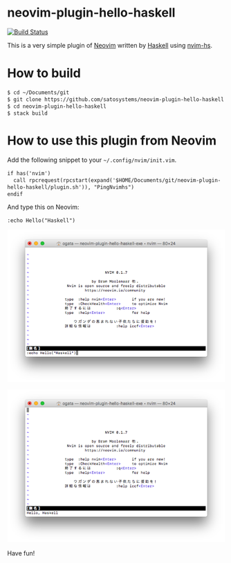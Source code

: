 # neovim-plugin-hello-haskell

[![Build Status](https://travis-ci.org/satosystems/neovim-plugin-hello-haskell.svg?branch=master)](https://travis-ci.org/satosystems/neovim-plugin-hello-haskell)

This is a very simple plugin of [Neovim](https://neovim.io/)
written by [Haskell](https://www.haskell.org/) using
[nvim-hs](https://github.com/neovimhaskell/nvim-hs).

# How to build

```
$ cd ~/Documents/git
$ git clone https://github.com/satosystems/neovim-plugin-hello-haskell
$ cd neovim-plugin-hello-haskell
$ stack build
```

# How to use this plugin from Neovim

Add the following snippet to your `~/.config/nvim/init.vim`.

```
if has('nvim')
  call rpcrequest(rpcstart(expand('$HOME/Documents/git/neovim-plugin-hello-haskell/plugin.sh')), "PingNvimhs")
endif
```

And type this on Neovim:

```
:echo Hello("Haskell")
```

![](https://raw.githubusercontent.com/satosystems/neovim-plugin-hello-haskell/images/images/screenshot-01.png)

![](https://raw.githubusercontent.com/satosystems/neovim-plugin-hello-haskell/images/images/screenshot-02.png)

Have fun!
